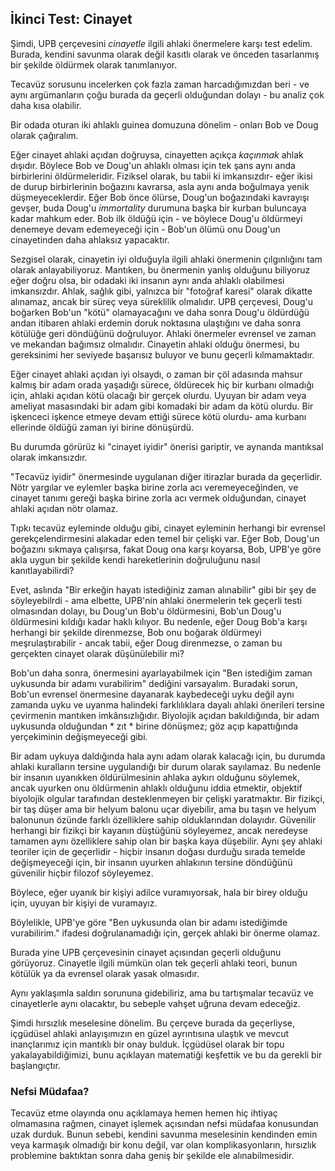 ## İkinci Test: Cinayet

Şimdi, UPB çerçevesini *cinayetle* ilgili ahlaki önermelere karşı test edelim. Burada, kendini savunma olarak değil kasıtlı olarak ve önceden tasarlanmış bir şekilde öldürmek olarak tanımlanıyor.

Tecavüz sorusunu incelerken çok fazla zaman harcadığımızdan beri - ve aynı argümanların çoğu burada da geçerli olduğundan dolayı - bu analiz çok daha kısa olabilir.

Bir odada oturan iki ahlaklı guinea domuzuna dönelim - onları Bob ve Doug olarak çağıralım.

Eğer cinayet ahlaki açıdan doğruysa, cinayetten açıkça *kaçınmak* ahlak dışıdır. Böylece Bob ve Doug'un ahlaklı olması için tek şans aynı anda birbirlerini öldürmeleridir. Fiziksel olarak, bu tabii ki imkansızdır- eğer ikisi de durup birbirlerinin boğazını kavrarsa, asla aynı anda boğulmaya yenik düşmeyeceklerdir. Eğer Bob önce ölürse, Doug'un boğazındaki kavrayışı gevşer, buda Doug'u *immortality* durumuna başka bir kurban buluncaya kadar mahkum eder. Bob ilk öldüğü için - ve böylece Doug'u öldürmeyi denemeye devam edemeyeceği için - Bob'un ölümü onu Doug'un cinayetinden daha ahlaksız yapacaktır.

Sezgisel olarak, cinayetin iyi olduğuyla ilgili ahlaki önermenin çılgınlığını tam olarak anlayabiliyoruz. Mantıken, bu önermenin yanlış olduğunu biliyoruz eğer doğru olsa, bir odadaki iki insanın aynı anda ahlaklı olabilmesi imkansızdır. Ahlak, sağlık gibi, yalnızca bir "fotoğraf karesi" olarak dikatte alınamaz, ancak bir süreç veya süreklilik olmalıdır. UPB çerçevesi, Doug'u boğarken Bob'un "kötü" olamayacağını ve daha sonra Doug'u öldürdüğü andan itibaren ahlaki erdemin doruk noktasına ulaştığını ve daha sonra kötülüğe geri döndüğünü doğruluyor. Ahlaki önermeler evrensel ve zaman ve mekandan bağımsız olmalıdır. Cinayetin ahlaki olduğu önermesi, bu gereksinimi her seviyede başarısız buluyor ve bunu geçerli kılmamaktadır.

Eğer cinayet ahlaki açıdan iyi olsaydı, o zaman bir çöl adasında mahsur kalmış bir adam orada yaşadığı sürece, öldürecek hiç bir kurbanı olmadığı için, ahlaki açıdan kötü olacağı bir gerçek olurdu. Uyuyan bir adam veya ameliyat masasındaki bir adam gibi komadaki bir adam da kötü olurdu. Bir işkenceci işkence etmeye devam ettiği sürece kötü olurdu- ama kurbanı ellerinde öldüğü zaman iyi birine dönüşürdü.

Bu durumda görürüz ki "cinayet iyidir" önerisi gariptir, ve aynanda mantıksal olarak imkansızdır.

"Tecavüz iyidir" önermesinde uygulanan diğer itirazlar burada da geçerlidir. Nötr yargılar ve eylemler başka birine zorla acı veremeyeceğinden, ve cinayet tanımı gereği başka birine zorla acı vermek olduğundan, cinayet ahlaki açıdan nötr olamaz.

Tıpkı tecavüz eyleminde olduğu gibi, cinayet eyleminin herhangi bir evrensel gerekçelendirmesini alakadar eden temel bir çelişki var. Eğer Bob, Doug'un boğazını sıkmaya çalışırsa, fakat Doug ona karşı koyarsa, Bob, UPB'ye göre akla uygun bir şekilde kendi hareketlerinin doğruluğunu nasıl kanıtlayabilirdi?

Evet, aslında "Bir erkeğin hayatı istediğiniz zaman alınabilir" gibi bir şey de söyleyebilrdi - ama elbette, UPB'nin ahlaki önermelerin tek geçerli testi olmasından dolayı, bu Doug'un Bob'u öldürmesini, Bob'un Doug'u öldürmesini kıldığı kadar haklı kılıyor. Bu nedenle, eğer Doug Bob'a karşı herhangi bir şekilde direnmezse, Bob onu boğarak öldürmeyi meşrulaştırabilir - ancak tabii, eğer Doug direnmezse, o zaman bu gerçekten cinayet olarak düşünülebilir mi?

Bob'un daha sonra, önermesini ayarlayabilmek için "Ben istediğim zaman uykusunda bir adamı vurabilirim" dediğini varsayalım. Buradaki sorun, Bob'un evrensel önermesine dayanarak kaybedeceği uyku değil aynı zamanda uyku ve uyanma halindeki farklılıklara dayalı ahlaki önerileri tersine çevirmenin mantıken imkânsızlığıdır. Biyolojik açıdan bakıldığında, bir adam uykusunda olduğundan * zıt * birine dönüşmez; göz açıp kapattığında yerçekiminin değişmeyeceği gibi.

Bir adam uykuya daldığında hala aynı adam olarak kalacağı için, bu durumda ahlaki kuralların tersine uygulandığı bir durum olarak sayılamaz. Bu nedenle bir insanın uyanıkken öldürülmesinin ahlaka aykırı olduğunu söylemek, ancak uyurken onu öldürmenin ahlaklı olduğunu iddia etmektir, objektif biyolojik olgular tarafından desteklenmeyen bir çelişki yaratmaktır. Bir fizikçi, bir taş düşer ama bir helyum balonu uçar diyebilir, ama bu taşın ve helyum balonunun özünde farklı özelliklere sahip olduklarından dolayıdır. Güvenilir herhangi bir fizikçi bir kayanın düştüğünü söyleyemez, ancak neredeyse tamamen aynı özelliklere sahip olan bir başka kaya düşebilir. Aynı şey ahlaki teoriler için de geçerlidir - hiçbir insanın doğası durduğu sırada temelde değişmeyeceği için, bir insanın uyurken ahlakının tersine döndüğünü güvenilir hiçbir filozof söyleyemez.

Böylece, eğer uyanık bir kişiyi adilce vuramıyorsak, hala bir birey olduğu için, uyuyan bir kişiyi de vuramayız.

Böylelikle, UPB'ye göre "Ben uykusunda olan bir adamı istediğimde vurabilirim." ifadesi doğrulanamadığı için, gerçek ahlaki bir önerme olamaz.

Burada yine UPB çerçevesinin cinayet açısından geçerli olduğunu görüyoruz. Cinayetle ilgili mümkün olan tek geçerli ahlaki teori, bunun kötülük ya da evrensel olarak yasak olmasıdır.

Aynı yaklaşımla saldırı sorununa gidebiliriz, ama bu tartışmalar tecavüz ve cinayetlerle aynı olacaktır, bu sebeple vahşet uğruna devam edeceğiz.

Şimdi hırsızlık meselesine dönelim. Bu çerçeve burada da geçerliyse, içgüdüsel ahlaki anlayışımızın en güzel ayrıntısına ulaştık ve mevcut inançlarımız için mantıklı bir onay bulduk. İçgüdüsel olarak bir topu yakalayabildiğimizi, bunu açıklayan matematiği keşfettik ve bu da gerekli bir başlangıçtır.

### Nefsi Müdafaa?

Tecavüz etme olayında onu açıklamaya hemen hemen hiç ihtiyaç olmamasına rağmen, cinayet işlemek açısından nefsi müdafaa konusundan uzak durduk. Bunun sebebi, kendini savunma meselesinin kendinden emin veya karmaşık olmadığı bir konu değil, var olan komplikasyonların, hırsızlık problemine baktıktan sonra daha geniş bir şekilde ele alınabilmesidir.